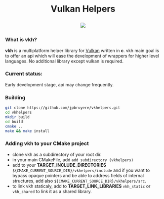 <h1 align="center">
  <br>
  <br>
  Vulkan Helpers
  <br>
<p align="center">
  <a href="https://www.paypal.me/GrandTetraSoftware">
	<img src="https://img.shields.io/badge/Donate-PayPal-green.svg">
  </a>
</p>
</h1>

### What is vkh?

**vkh** is a multiplatform helper library for [Vulkan](https://www.khronos.org/vulkan/) written in **c**.
vkh main goal is to offer an api which will ease the development of wrappers for higher level languages.
No additional library except vulkan is required.

### Current status:

Early development stage, api may change frequently.

### Building

```bash
git clone https://github.com/jpbruyere/vkhelpers.git
cd vkhelpers
mkdir build
cd build
cmake ..
make && make install
```

### Adding vkh to your CMake project

- clone vkh as a subdirectory of your root dir.
- in your main CMakeFile, add `add_subdirectory (vkhelpers)`
- add to your **TARGET_INCLUDE_DIRECTORIES** `${CMAKE_CURRENT_SOURCE_DIR}/vkhelpers/include` and if you want to bypass opaque pointers and be able to address
fields of internal structures, add also `${CMAKE_CURRENT_SOURCE_DIR}/vkhelpers/src`.
- to link vkh staticaly, add to **TARGET_LINK_LIBRARIES** `vkh_static` or `vkh_shared` to link it as a shared library.


